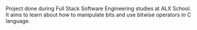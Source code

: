 Project done during Full Stack Software Engineering studies at ALX School. It aims to learn about how to manipulate bits and use bitwise operators in C language.
